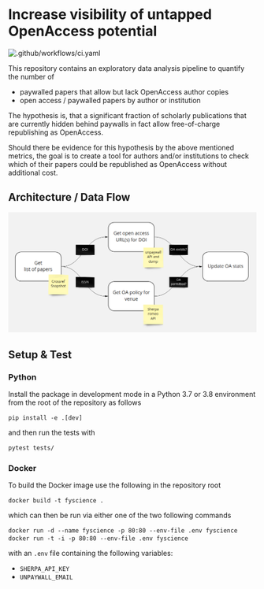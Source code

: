 # Increase visibility of untapped OpenAccess potential

![.github/workflows/ci.yaml](https://github.com/erkannt/wissenschaftsbefreiungsfront/workflows/.github/workflows/ci.yaml/badge.svg)

This repository contains an exploratory data analysis pipeline to quantify the number of
- paywalled papers that allow but lack OpenAccess author copies
- open access / paywalled papers by author or institution

The hypothesis is, that a significant fraction of scholarly publications that are
currently hidden behind paywalls in fact allow free-of-charge republishing as
OpenAccess.

Should there be evidence for this hypothesis by the above mentioned metrics, the goal is
to create a tool for authors and/or institutions to check which of their papers could be
republished as OpenAccess without additional cost.


## Architecture / Data Flow

![img](./assets/data_flow.png)


## Setup & Test

### Python

Install the package in development mode in a Python 3.7 or 3.8 environment from the root
of the repository as follows

```
pip install -e .[dev]
```

and then run the tests with

```bash
pytest tests/
```

### Docker

To build the Docker image use the following in the repository root
```
docker build -t fyscience .
```
which can then be run via either one of the two following commands
```
docker run -d --name fyscience -p 80:80 --env-file .env fyscience
docker run -t -i -p 80:80 --env-file .env fyscience
```
with an `.env` file containing the following variables:
* `SHERPA_API_KEY`
* `UNPAYWALL_EMAIL`
